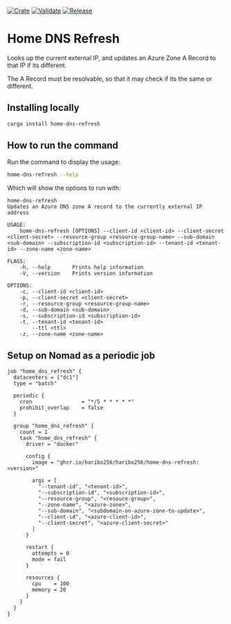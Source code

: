 [![Crate](https://img.shields.io/crates/v/home-dns-refresh.svg)](https://crates.io/crates/dioxus)
[![Validate](https://github.com/haribo256/home-dns-refresh/actions/workflows/validate.yml/badge.svg)](https://github.com/haribo256/home-dns-refresh/actions/workflows/validate.yml)
[![Release](https://github.com/haribo256/home-dns-refresh/actions/workflows/release.yml/badge.svg)](https://github.com/haribo256/home-dns-refresh/actions/workflows/release.yml)

# Home DNS Refresh

Looks up the current external IP, and updates an Azure Zone A Record to that IP if its different.

The A Record must be resolvable, so that it may check if its the same or different.

## Installing locally

```sh
cargo install home-dns-refresh
```

## How to run the command

Run the command to display the usage:

  ```sh
  home-dns-refresh --help
  ```

Which will show the options to run with:

  ```
  home-dns-refresh
  Updates an Azure DNS zone A record to the currently external IP address

  USAGE:
      home-dns-refresh [OPTIONS] --client-id <client-id> --client-secret <client-secret> --resource-group <resource-group-name> --sub-domain <sub-domain> --subscription-id <subscription-id> --tenant-id <tenant-id> --zone-name <zone-name>

  FLAGS:
      -h, --help       Prints help information
      -V, --version    Prints version information

  OPTIONS:
      -c, --client-id <client-id>                   
      -p, --client-secret <client-secret>           
      -r, --resource-group <resource-group-name>    
      -d, --sub-domain <sub-domain>                 
      -s, --subscription-id <subscription-id>       
      -t, --tenant-id <tenant-id>                   
          --ttl <ttl>                               
      -z, --zone-name <zone-name>   
  ```

## Setup on Nomad as a periodic job

```hcl
job "home_dns_refresh" {
  datacenters = ["dc1"]
  type = "batch"

  periodic {
    cron                = "*/5 * * * * *"
    prohibit_overlap    = false
  }

  group "home_dns_refresh" {
    count = 1
    task "home_dns_refresh" {
      driver = "docker"

      config {
        image = "ghcr.io/haribo256/haribo256/home-dns-refresh:<version>"

        args = [
          "--tenant-id", "<tenant-id>",
          "--subscription-id", "<subscription-id>",
          "--resource-group", "<resouce-group>",
          "--zone-name", "<azure-zone>",
          "--sub-domain", "<subdomain-on-azure-zone-to-update>",
          "--client-id", "<azure-client-id>",
          "--client-secret", "<azure-client-secret>"
        ]
      }

      restart {
        attempts = 0
        mode = fail
      }

      resources {
        cpu    = 100
        memory = 20
      }
    }
  }
}
```

